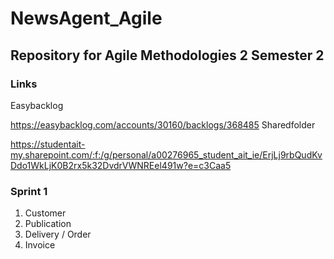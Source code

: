 # NewsAgent_Agile
## Repository for Agile Methodologies 2 Semester 2 

### Links
Easybacklog

https://easybacklog.com/accounts/30160/backlogs/368485
Sharedfolder

https://studentait-my.sharepoint.com/:f:/g/personal/a00276965_student_ait_ie/ErjLj9rbQudKvDdo1WkLjK0B2rx5k32DvdrVWNREel491w?e=c3Caa5

### Sprint 1
1. Customer
2. Publication
3. Delivery / Order
4. Invoice
